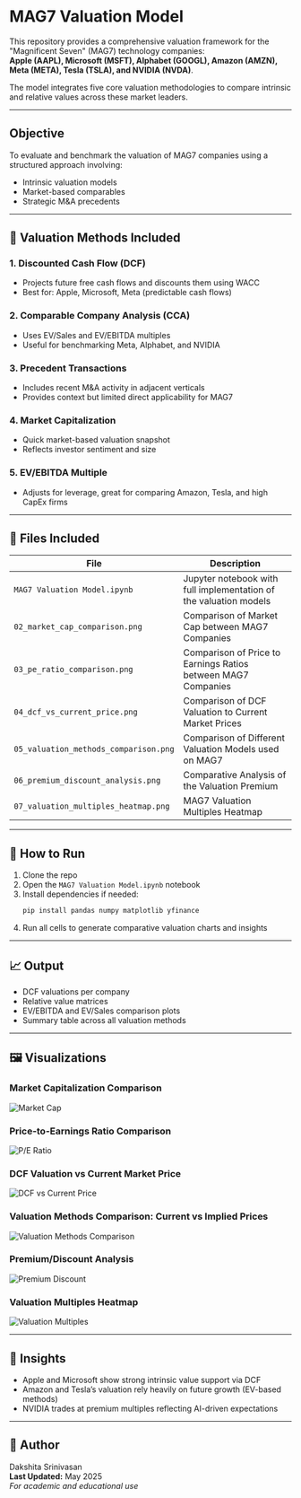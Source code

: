 # MAG7 Valuation Model

This repository provides a comprehensive valuation framework for the "Magnificent Seven" (MAG7) technology companies:  
**Apple (AAPL), Microsoft (MSFT), Alphabet (GOOGL), Amazon (AMZN), Meta (META), Tesla (TSLA), and NVIDIA (NVDA)**.

The model integrates five core valuation methodologies to compare intrinsic and relative values across these market leaders.

---

## Objective

To evaluate and benchmark the valuation of MAG7 companies using a structured approach involving:
- Intrinsic valuation models
- Market-based comparables
- Strategic M&A precedents

---

## 🧮 Valuation Methods Included

### 1. **Discounted Cash Flow (DCF)**
- Projects future free cash flows and discounts them using WACC
- Best for: Apple, Microsoft, Meta (predictable cash flows)

### 2. **Comparable Company Analysis (CCA)**
- Uses EV/Sales and EV/EBITDA multiples
- Useful for benchmarking Meta, Alphabet, and NVIDIA

### 3. **Precedent Transactions**
- Includes recent M&A activity in adjacent verticals
- Provides context but limited direct applicability for MAG7

### 4. **Market Capitalization**
- Quick market-based valuation snapshot
- Reflects investor sentiment and size

### 5. **EV/EBITDA Multiple**
- Adjusts for leverage, great for comparing Amazon, Tesla, and high CapEx firms

---

## 🧾 Files Included

| File                          | Description                                                  |
|-------------------------------|--------------------------------------------------------------|
| `MAG7 Valuation Model.ipynb`  | Jupyter notebook with full implementation of the valuation models |
| `02_market_cap_comparison.png`       | Comparison of Market Cap between MAG7 Companies                   |
| `03_pe_ratio_comparison.png`         | Comparison of Price to Earnings Ratios between MAG7 Companies     |
| `04_dcf_vs_current_price.png`        | Comparison of DCF Valuation to Current Market Prices              |
| `05_valuation_methods_comparison.png`| Comparison of Different Valuation Models used on MAG7             |
| `06_premium_discount_analysis.png`   | Comparative Analysis of the Valuation Premium                     |
| `07_valuation_multiples_heatmap.png` | MAG7 Valuation Multiples Heatmap                                  |

---

## 🚀 How to Run

1. Clone the repo
2. Open the `MAG7 Valuation Model.ipynb` notebook
3. Install dependencies if needed:
    ```bash
    pip install pandas numpy matplotlib yfinance
    ```
4. Run all cells to generate comparative valuation charts and insights

---

## 📈 Output

- DCF valuations per company
- Relative value matrices
- EV/EBITDA and EV/Sales comparison plots
- Summary table across all valuation methods

---

## 🖼️ Visualizations

### Market Capitalization Comparison
![Market Cap](./02_market_cap_comparison.png)

### Price-to-Earnings Ratio Comparison
![P/E Ratio](./03_pe_ratio_comparison.png)

### DCF Valuation vs Current Market Price
![DCF vs Current Price](./04_dcf_vs_current_price.png)

### Valuation Methods Comparison: Current vs Implied Prices
![Valuation Methods Comparison](./05_valuation_methods_comparison.png)

### Premium/Discount Analysis
![Premium Discount](./06_premium_discount_analysis.png)

### Valuation Multiples Heatmap
![Valuation Multiples](./07_valuation_multiples_heatmap.png)

---

## 📌 Insights

- Apple and Microsoft show strong intrinsic value support via DCF
- Amazon and Tesla’s valuation rely heavily on future growth (EV-based methods)
- NVIDIA trades at premium multiples reflecting AI-driven expectations

---

## 🧠 Author

Dakshita Srinivasan  
**Last Updated:** May 2025  
*For academic and educational use*
